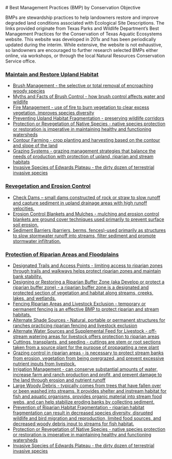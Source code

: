<html>
    <head>
        <title>BMP's</title>
    </head>
# Best Management Practices (BMP) by Conservation Objective

BMPs are stewardship practices to help landowners restore and improve degraded land conditions associated with Ecological Site Descriptions. The links provided originate from Texas Parks and Wildlife Department’s Best Management Practices for the Conservation of Texas Aquatic Ecosystems website. This website was developed in 201x and has been periodically updated during the interim. While extensive, the website is not exhaustive, so landowners are encouraged to further research selected BMPs either online, via workshops, or through the local Natural Resources Conservation Service office.

### <u>Maintain and Restore Upland Habitat
- [Brush Management](https://tsmcgrath.github.io/catchBMP/UplandBMPs/BrushManagement.html) - the selective or total removal of encroaching woody species
- [Myths and Facts of Brush Control](http://texaslivingwaters.org/wp-content/uploads/2013/04/tlw-brush_management-03.pdf) - how brush control affects water and wildlife
- [Fire Management](https://tsmcgrath.github.io/catchBMP/UplandBMPs/FireManagement.html) - use of fire to burn vegetation to clear excess vegetation, improves species diversity
- [Preventing Upland Habitat Fragmentation](https://tsmcgrath.github.io/catchBMP/UplandBMPs/UplandHabitatFragmentation.html) - preserving wildlife corridors
- [Protection or Revegetation of Native Species](https://tsmcgrath.github.io/catchBMP/RiparianBMPs/NativeSpecies.html) - native species protection or restoration is imperative in maintaining healthy and functioning watersheds
- [Contour Farming](https://tsmcgrath.github.io/catchBMP/AgBMPs/ContourFarming.html) - crop planting and harvesting based on the contour and slope of the land
- [Grazing Systems](https://tsmcgrath.github.io/catchBMP/AgBMPs/GrazingSystems.html) - grazing management strategies that balance the needs of production with protection of upland, riparian and stream habitats
- [Invasive Species of Edwards Plateau](https://www.texasinvasives.org/i101/ecoalert_detail.php?ecoregion_id=7) - the dirty dozen of terrestrial invasive species

### <u>Revegetation and Erosion Control
- [Check Dams](https://tsmcgrath.github.io/catchBMP/ConstructionBMPs/CheckDams.html) – small dams constructed of rock or straw to slow runoff and capture sediment in upland drainage areas with high runoff velocities. 
- [Erosion Control Blankets and Mulches](https://tsmcgrath.github.io/catchBMP/RiparianBMPs/ErosionBlanket.html) - mulching and erosion control blankets are ground cover techniques used primarily to prevent surface soil erosion.
- [Sediment Barriers](https://tsmcgrath.github.io/catchBMP/RiparianBMPs/Barriers.html) (barriers, berms, fences)-used primarily as structures to slow stormwater runoff into streams, filter sediment and promote stormwater infiltration.

### <u>Protection of Riparian Areas and Floodplains
- [Designated Trails and Access Points](https://tsmcgrath.github.io/catchBMP/RiparianBMPs/DesignatedTrails.html) - limiting access to riparian zones through trails and walkways helps protect riparian zones and maintain bank stability.
- [Designing or Restoring a Riparian Buffer Zone](https://tsmcgrath.github.io/catchBMP/RiparianBMPs/RiparianBufferZone.html) (aka Develop or protect a riparian buffer zone) - a riparian buffer zone is a designated and protected section of vegetation and habitat along streams, creeks, lakes, and wetlands.
- [Fencing Riparian Areas and Livestock Exclusion](https://tsmcgrath.github.io/catchBMP/RiparianBMPs/FencingRiparianAreas.html) - temporary or permanent fencing is an effective BMP to protect riparian and stream habitats.
- [Alternate Shade Sources](https://tsmcgrath.github.io/catchBMP/RiparianBMPs/AlternateShade.html) - Natural, portable or permanent structures for ranches practicing riparian fencing and livestock exclusion
- [Alternate Water Sources and Supplemental Feed for Livestock](https://tsmcgrath.github.io/catchBMP/RiparianBMPs/AlternateWaterFood.html) - off-stream watering areas for livestock offers protection to riparian areas
- [Cuttings, transplants, and seeding](https://tsmcgrath.github.io/catchBMP/RiparianBMPs/CuttingsTransplants.html) - cuttings are stem or root sections taken from a source plant for the purpose of propagating a new plant
- [Grazing control in riparian areas](https://tsmcgrath.github.io/catchBMP/RiparianBMPs/GrazingControl.html) - is necessary to protect stream banks from erosion, vegetation from being overgrazed, and prevent excessive nutrient inputs from livestock.
- [Irrigation Management](https://tsmcgrath.github.io/catchBMP/AgBMPs/IrrigationManagement.html) - can conserve substantial amounts of water, increase farm and ranch production and profit, and prevent damage to the land through erosion and nutrient runoff
- [Large Woody Debris](https://tsmcgrath.github.io/catchBMP/InstreamHabitatBMPs/WoodyDebris.html) - typically comes from trees that have fallen over or been washed into streams. It provides shelter and instream habitat for fish and aquatic organisms, provides organic material into stream food webs, and can help stabilize eroding banks by collecting sediment.
- [Prevention of Riparian Habitat Fragmentation](https://tsmcgrath.github.io/catchBMP/RiparianBMPs/Fragmentation.html) - riparian habitat fragmentation can result in decreased species diversity, disrupted wildlife and bird migration and reproduction, limited food sources, and decreased woody debris input to streams for fish habitat.
- [Protection or Revegetation of Native Species](https://tsmcgrath.github.io/catchBMP/RiparianBMPs/NativeSpecies.html) - native species protection or restoration is imperative in maintaining healthy and functioning watersheds
- [Invasive Species of Edwards Plateau](https://www.texasinvasives.org/i101/ecoalert_detail.php?ecoregion_id=7) - the dirty dozen of terrestrial invasive species